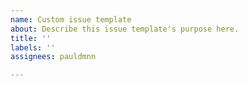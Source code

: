 ```yaml
---
name: Custom issue template
about: Describe this issue template's purpose here.
title: ''
labels: ''
assignees: pauldmnn

---
```



